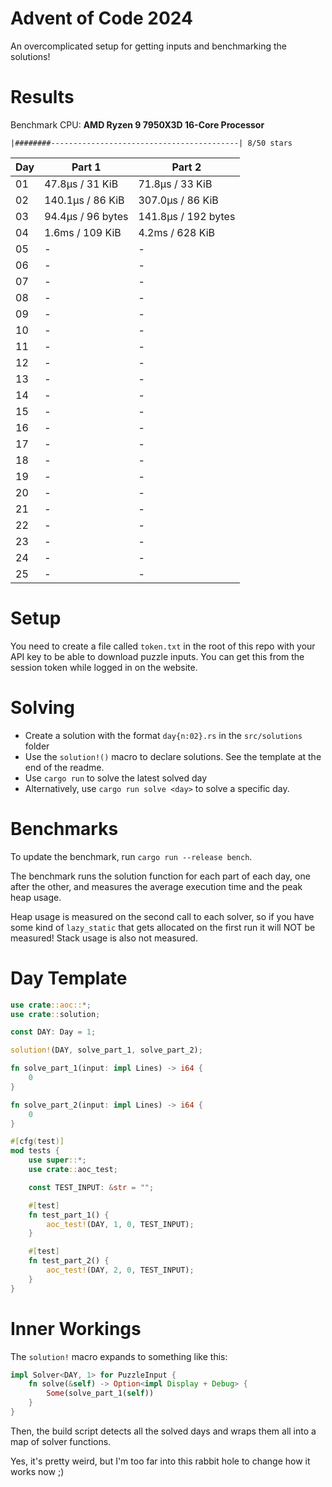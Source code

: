 # Advent of Code 2024

An overcomplicated setup for getting inputs and benchmarking the solutions!

# Results

<!---BENCH_START--->

Benchmark CPU: **AMD Ryzen 9 7950X3D 16-Core Processor**

`|########------------------------------------------| 8/50 stars`

| Day | Part 1            | Part 2              |
|-----|-------------------|---------------------|
| 01  | 47.8µs / 31 KiB   | 71.8µs / 33 KiB     |
| 02  | 140.1µs / 86 KiB  | 307.0µs / 86 KiB    |
| 03  | 94.4µs / 96 bytes | 141.8µs / 192 bytes |
| 04  | 1.6ms / 109 KiB   | 4.2ms / 628 KiB     |
| 05  | -                 | -                   |
| 06  | -                 | -                   |
| 07  | -                 | -                   |
| 08  | -                 | -                   |
| 09  | -                 | -                   |
| 10  | -                 | -                   |
| 11  | -                 | -                   |
| 12  | -                 | -                   |
| 13  | -                 | -                   |
| 14  | -                 | -                   |
| 15  | -                 | -                   |
| 16  | -                 | -                   |
| 17  | -                 | -                   |
| 18  | -                 | -                   |
| 19  | -                 | -                   |
| 20  | -                 | -                   |
| 21  | -                 | -                   |
| 22  | -                 | -                   |
| 23  | -                 | -                   |
| 24  | -                 | -                   |
| 25  | -                 | -                   |

<!---BENCH_END--->

# Setup

You need to create a file called `token.txt` in the root of this repo with your API key to be able to download
puzzle inputs. You can get this from the session token while logged in on the website.

# Solving

- Create a solution with the format `day{n:02}.rs` in the `src/solutions` folder
- Use the `solution!()` macro to declare solutions. See the template at the end of the readme.
- Use `cargo run` to solve the latest solved day
- Alternatively, use `cargo run solve <day>` to solve a specific day.

# Benchmarks

To update the benchmark, run `cargo run --release bench`.

The benchmark runs the solution function for each part of each day, one after the other, and measures the average
execution time and the peak heap usage.

Heap usage is measured on the second call to each solver, so if you have some kind of `lazy_static` that gets allocated
on the first run it will NOT be measured! Stack usage is also not measured.

# Day Template

```rust
use crate::aoc::*;
use crate::solution;

const DAY: Day = 1;

solution!(DAY, solve_part_1, solve_part_2);

fn solve_part_1(input: impl Lines) -> i64 {
    0
}

fn solve_part_2(input: impl Lines) -> i64 {
    0
}

#[cfg(test)]
mod tests {
    use super::*;
    use crate::aoc_test;

    const TEST_INPUT: &str = "";

    #[test]
    fn test_part_1() {
        aoc_test!(DAY, 1, 0, TEST_INPUT);
    }

    #[test]
    fn test_part_2() {
        aoc_test!(DAY, 2, 0, TEST_INPUT);
    }
}

```

# Inner Workings

The `solution!` macro expands to something like this:

```rust
impl Solver<DAY, 1> for PuzzleInput {
    fn solve(&self) -> Option<impl Display + Debug> {
        Some(solve_part_1(self))
    }
}
```

Then, the build script detects all the solved days and wraps them all into a map of solver functions.

Yes, it's pretty weird, but I'm too far into this rabbit hole to change how it works now ;)
